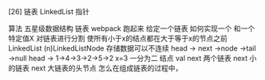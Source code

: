 [26] 链表 LinkedList  指针

 算法
 五星级数据结构 链表
 webpack 跑起来
 给定一个链表 如何实现一个
 和一个特定值X 对链表进行分割 使所有小于x的结点都在大于等于x的节点之前
 LinkedList (n)LinkedListNode
 存储数据可以不连续 
 head -> next ->node ->tail ->null
 head -> 1->4->3->2->5->2 x=3
一分为二 结点 val next 
两个链表 next 小的链表 next  大链表的头节点
怎么在组成链表的过程中，
